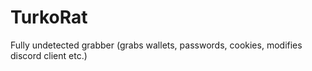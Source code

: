 # TurkoRat
Fully undetected grabber (grabs wallets, passwords, cookies, modifies discord client etc.)
